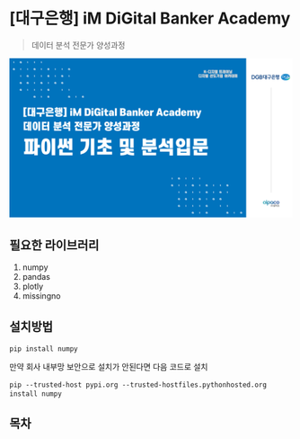 # [대구은행] iM DiGital Banker Academy 

> 데이터 분석 전문가 양성과정

![image](/git_image.png)

## 필요한 라이브러리

  1. numpy
  2. pandas
  3. plotly
  4. missingno

## 설치방법

```
pip install numpy
```

만약 회사 내부망 보안으로 설치가 안된다면 다음 코드로 설치

```
pip --trusted-host pypi.org --trusted-hostfiles.pythonhosted.org install numpy
```

## 목차 






